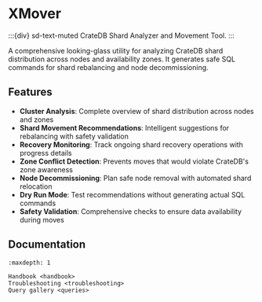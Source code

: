 # XMover

:::{div} sd-text-muted
CrateDB Shard Analyzer and Movement Tool.
:::

A comprehensive looking-glass utility for analyzing CrateDB shard
distribution across nodes and availability zones. It generates safe
SQL commands for shard rebalancing and node decommissioning.

## Features

- **Cluster Analysis**: Complete overview of shard distribution across nodes and zones
- **Shard Movement Recommendations**: Intelligent suggestions for rebalancing with safety validation
- **Recovery Monitoring**: Track ongoing shard recovery operations with progress details
- **Zone Conflict Detection**: Prevents moves that would violate CrateDB's zone awareness
- **Node Decommissioning**: Plan safe node removal with automated shard relocation
- **Dry Run Mode**: Test recommendations without generating actual SQL commands
- **Safety Validation**: Comprehensive checks to ensure data availability during moves

## Documentation

```{toctree}
:maxdepth: 1

Handbook <handbook>
Troubleshooting <troubleshooting>
Query gallery <queries>
```
